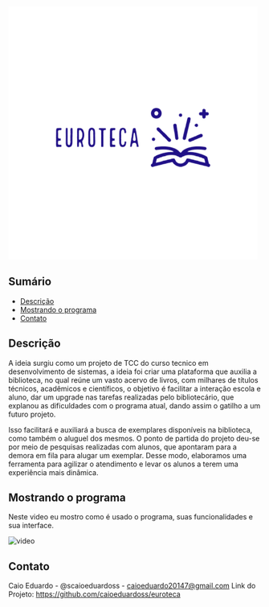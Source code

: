 ![euroteca](./assets/img/logo.png)

## Sumário
- [Descrição](#descrição)
- [Mostrando o programa](#mostrandooprograma)
- [Contato](#contato)

## Descrição
A ideia surgiu como um projeto de TCC do curso tecnico em desenvolvimento de sistemas, a ideia foi criar uma plataforma que auxilia a biblioteca, no qual reúne um vasto acervo de livros, com milhares de títulos técnicos, acadêmicos e científicos, o objetivo é facilitar a interação escola e aluno, dar um upgrade nas tarefas realizadas pelo bibliotecário, que explanou as dificuldades com o programa atual, dando assim o gatilho a um futuro projeto.

Isso facilitará e auxiliará a busca de exemplares disponíveis na biblioteca, como também o aluguel dos mesmos. O ponto de partida do projeto deu-se por meio de pesquisas realizadas com alunos, que apontaram para a demora em fila para alugar um exemplar. Desse modo, elaboramos uma ferramenta para agilizar o atendimento e levar os alunos a terem uma experiência mais dinâmica.

## Mostrando o programa
Neste video eu mostro como é usado o programa, suas funcionalidades e sua interface.

![video](./assets/img/apresentacao)

## Contato
Caio Eduardo - @scaioeduardoss - caioeduardo20147@gmail.com
Link do Projeto: https://github.com/caioeduardoss/euroteca
